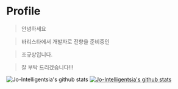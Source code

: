 # Profile

> 안녕하세요

> 바리스타에서 개발자로 전향을 준비중인

> 조규상입니다.

> 잘 부탁 드리겠습니다!!!

![Jo-Intelligentsia's github stats](https://github-readme-stats.vercel.app/api?username=Jo-Intelligentsia&show_icons=true)
[![Jo-Intelligentsia's github stats](https://github-readme-stats.vercel.app/api/top-langs/?username=Jo-Intelligentsia&show_icons=true&hide_border=true&title_color=004386&icon_color=004386&layout=compact)](https://github.com/Jo-Intelligentsia)

